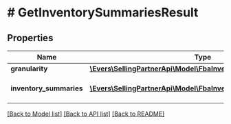 # # GetInventorySummariesResult

## Properties

Name | Type | Description | Notes
------------ | ------------- | ------------- | -------------
**granularity** | [**\Evers\SellingPartnerApi\Model\FbaInventory\Granularity**](Granularity.md) |  |
**inventory_summaries** | [**\Evers\SellingPartnerApi\Model\FbaInventory\InventorySummary[]**](InventorySummary.md) | A list of inventory summaries. |

[[Back to Model list]](../../README.md#models) [[Back to API list]](../../README.md#endpoints) [[Back to README]](../../README.md)
